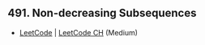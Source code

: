 ## 491. Non-decreasing Subsequences

-  [LeetCode](https://leetcode.com/problems/non-decreasing-subsequences/) | [LeetCode CH](https://leetcode.cn/problems/non-decreasing-subsequences/) (Medium)
